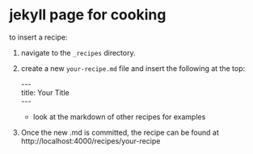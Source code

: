 # jekyll page for cooking

to insert a recipe:
  
  1.  navigate to the `_recipes` directory. 
  2.  create a new `your-recipe.md` file and insert the following at the top: 
  
       \---   
       title: Your Title  
       \---

        * look at the markdown of other recipes for examples

   3. Once the new .md is committed, the recipe can be found at http://localhost:4000/recipes/your-recipe 
